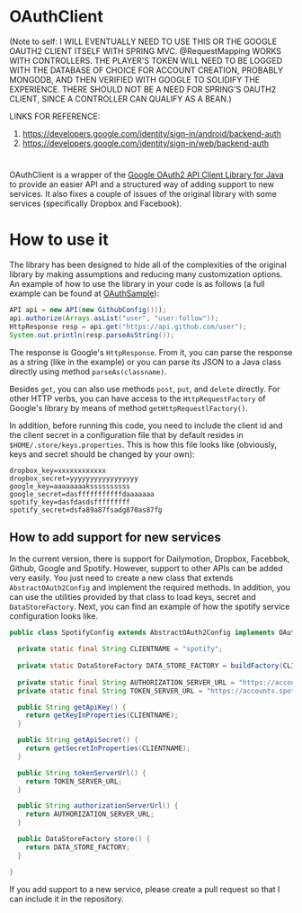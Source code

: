 # OAuthClient #

(Note to self:  I WILL EVENTUALLY NEED TO USE THIS OR THE GOOGLE OAUTH2 CLIENT ITSELF WITH SPRING MVC.  @RequestMapping WORKS WITH CONTROLLERS.  THE PLAYER'S TOKEN WILL NEED TO BE LOGGED WITH THE DATABASE OF CHOICE FOR ACCOUNT CREATION, PROBABLY MONGODB, AND THEN VERIFIED WITH GOOGLE TO SOLIDIFY THE EXPERIENCE.  THERE SHOULD NOT BE A NEED FOR SPRING'S OAUTH2 CLIENT, SINCE A CONTROLLER CAN QUALIFY AS A BEAN.)

 LINKS FOR REFERENCE:
1. https://developers.google.com/identity/sign-in/android/backend-auth
2. https://developers.google.com/identity/sign-in/web/backend-auth

#

OAuthClient is a wrapper of the [Google OAuth2 API Client Library for Java](https://developers.google.com/api-client-library/java/apis/oauth2/v1) 
to provide an easier API and a structured way of adding support to new services. 
It also fixes a couple of issues of the original library with some services
 (specifically Dropbox and Facebook).

# How to use it #

The library has been designed to hide all of the complexities of the original library by making assumptions and
reducing many customization options. An example of how to use the library in your code is as follows 
(a full example can be found at [OAuthSample](src/test/java/es/us/oauthclient/OAuthSample.java)):

```java
API api = new API(new GithubConfig()));
api.authorize(Arrays.asList("user", "user:follow"));
HttpResponse resp = api.get("https://api.github.com/user");
System.out.println(resp.parseAsString());
```

The response is Google's `HttpResponse`. From it, you can parse the response as a string (like in the example) or
you can parse its JSON to a Java class directly using method `parseAs(classname)`. 

Besides `get`, you can also use methods `post`, `put`, and `delete` directly. For other HTTP verbs, you can have access
to the `HttpRequestFactory` of Google's library by means of method `getHttpRequestlFactory()`. 

In addition, before running this code, you need to include the client id and the client secret in a configuration
file that by default resides in `$HOME/.store/keys.properties`. This is how this file looks like (obviously, keys and
secret should be changed by your own):

```
dropbox_key=xxxxxxxxxxxx
dropbox_secret=yyyyyyyyyyyyyyyyy
google_key=aaaaaaaakssssssssss
google_secret=dasfffffffffffdaaaaaaa
spotify_key=dasfdasdsfffffffff
spotify_secret=dsfa89a87fsadg870as87fg
```

## How to add support for new services ##

In the current version, there is support for Dailymotion, Dropbox, Facebbok, Github, Google and Spotify. However,
support to other APIs can be added very easily. You just need to create a new class that extends `AbstractOAuth2Config`
and implement the required methods. In addition, you can use the utilities provided by that class to load keys, secret and 
`DataStoreFactory`. Next, you can find an example of how the spotify service configuration looks like.

```java
public class SpotifyConfig extends AbstractOAuth2Config implements OAuth2Config {

  private static final String CLIENTNAME = "spotify";
  
  private static DataStoreFactory DATA_STORE_FACTORY = buildFactory(CLIENTNAME);
  
  private static final String AUTHORIZATION_SERVER_URL = "https://accounts.spotify.com/authorize";
  private static final String TOKEN_SERVER_URL = "https://accounts.spotify.com/api/token";

  public String getApiKey() {
    return getKeyInProperties(CLIENTNAME);
  }

  public String getApiSecret() {
    return getSecretInProperties(CLIENTNAME);
  }

  public String tokenServerUrl() {
    return TOKEN_SERVER_URL;
  }

  public String authorizationServerUrl() {
    return AUTHORIZATION_SERVER_URL;
  }

  public DataStoreFactory store() {
    return DATA_STORE_FACTORY;
  }

}
```

If you add support to a new service, please create a pull request so that I can include it in the repository.
